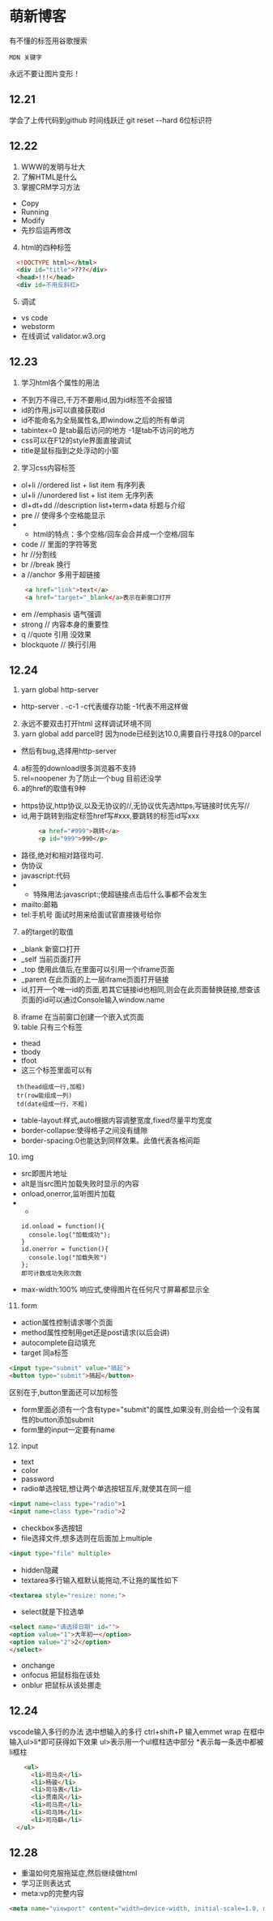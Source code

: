 # 萌新博客
有不懂的标签用谷歌搜索
```
MDN 关键字
```
永远不要让图片变形！
## 12.21

学会了上传代码到github
时间线跃迁 git reset --hard 6位标识符

## 12.22

1. WWW的发明与壮大
2. 了解HTML是什么
3. 掌握CRM学习方法
 * Copy
 * Running
 * Modify
 * 先抄后运再修改
4. html的四种标签
  ```html
    <!DOCTYPE html></html>
    <div id="title">???</div>
    <head>!!!</head>
    <div id=不用反斜杠>
  ```
5. 调试
  * vs code
  * webstorm
  * 在线调试 validator.w3.org

## 12.23

1. 学习html各个属性的用法
  * 不到万不得已,千万不要用id,因为id标签不会报错
  * id的作用,js可以直接获取id
  * id不能命名为全局属性名,即window.之后的所有单词
  * tabintex=0 是tab最后访问的地方 -1是tab不访问的地方
  * css可以在F12的style界面直接调试
  * title是鼠标指到之处浮动的小窗
2. 学习css内容标签
  * ol+li //ordered list + list item 有序列表
  * ul+li //unordered list + list item 无序列表
  * dl+dt+dd //description list+term+data 标题与介绍
  * pre // 使得多个空格能显示
  * * html的特点：多个空格/回车会合并成一个空格/回车
  * code // 里面的字符等宽
  * hr //分割线
  * br //break 换行
  * a //anchor 多用于超链接 
    ```html
     <a href="link">text</a>
     <a href="target="_blank</a>表示在新窗口打开
     ```
  * em //emphasis 语气强调
  * strong // 内容本身的重要性
  * q //quote 引用 没效果
  * blockquote // 换行引用

## 12.24
1. yarn global http-server
  * http-server . -c-1 -c代表缓存功能 -1代表不用这样做
2. 永远不要双击打开html 这样调试环境不同
3. yarn global add parcel时 因为node已经到达10.0,需要自行寻找8.0的parcel
  * 然后有bug,选择用http-server
4. a标签的download很多浏览器不支持
5. rel=noopener 为了防止一个bug 目前还没学
6. a的href的取值有9种
  * https协议,http协议,以及无协议的//,无协议优先选https,写链接时优先写//
  * id,用于跳转到指定标签href写#xxx,要跳转的标签id写xxx
```html
        <a href="#999">跳转</a>
        <p id="999">990</p>
```
  * 路径,绝对和相对路径均可.
  * 伪协议
  * javascript:代码
  * * 特殊用法:javascript:;使超链接点击后什么事都不会发生
  * mailto:邮箱
  * tel:手机号  面试时用来给面试官直接拨号给你
7. a的target的取值
  * _blank 新窗口打开
  * _self 当前页面打开
  * _top 使用此值后,在里面可以引用一个iframe页面
  * _parent 在此页面的上一层iframe页面打开链接
  * id,打开一个唯一id的页面,若其它链接id也相同,则会在此页面替换链接,想查该页面的id可以通过Console输入window.name
8. iframe 在当前窗口创建一个嵌入式页面
9. table 只有三个标签
  * thead
  * tbody
  * tfoot
  * 这三个标签里面可以有
```
  th(head组成一行,加粗)
  tr(row能组成一列)
  td(date组成一行，不粗)
```
  * table-layout:样式,auto根据内容调整宽度,fixed尽量平均宽度
  * border-collapse:使得格子之间没有缝隙
  * border-spacing:0也能达到同样效果。此值代表各格间距
10. img
  * src即图片地址
  * alt是当src图片加载失败时显示的内容
  * onload,onerror,监听图片加载
  * * 
     ```
     id.onload = function(){
       console.log("加载成功");
     }
     id.onerror = function(){
       console.log("加载失败")
     };
     即可计数成功失败次数
     ```
  * max-width:100% 响应式,使得图片在任何尺寸屏幕都显示全
11. form
  * action属性控制请求哪个页面
  * method属性控制用get还是post请求(以后会讲)
  * autocomplete自动填充
  * target 同a标签
  ```html
  <input type="submit" value="搞起">
  <button type="submit">搞起</button>
  ```
  区别在于,button里面还可以加标签
  * form里面必须有一个含有type="submit"的属性,如果没有,则会给一个没有属性的button添加submit
  * form里的input一定要有name
12. input
  * text
  * color
  * password
  * radio单选按钮,想让两个单选按钮互斥,就使其在同一组
  ```html
  <input name=class type="radio">1
  <input name=class type="radio">2
  ```
  * checkbox多选按钮
  * file选择文件,想多选则在后面加上multiple
  ```html
  <input type="file" multiple>
  ```
  * hidden隐藏
  * textarea多行输入框默认能拖动,不让拖的属性如下
  ```html
  <textarea style="resize: none;">
  ```
  * select就是下拉选单
  ```html
  <select name="请选择日期" id="">
  <option value="1">大年初一</option>
  <option value="2">2</option>
  </select>
  ```
  * onchange 
  * onfocus 把鼠标指在该处
  * onblur 把鼠标从该处挪走
## 12.24
  vscode输入多行的办法
  选中想输入的多行
  ctrl+shift+P
  输入emmet wrap
  在框中输入ul>li*即可获得如下效果
  ul>表示用一个ul框柱选中部分
  *表示每一条选中都被li框柱
  ```html
      <ul>
        <li>司马炎</li>
        <li>杨骏</li>
        <li>司马衷</li>
        <li>贾南风</li>
        <li>司马亮</li>
        <li>司马玮</li>
        <li>司马繇</li>
    </ul>
  ```
## 12.28
  * 重温如何克服拖延症,然后继续做html
  * 学习正则表达式
  * meta:vp的完整内容
```html
<meta name="viewport" content="width=device-width, initial-scale=1.0, minimum-scale=1.0, maximum-scale=1.0, user-scalable=no">

```